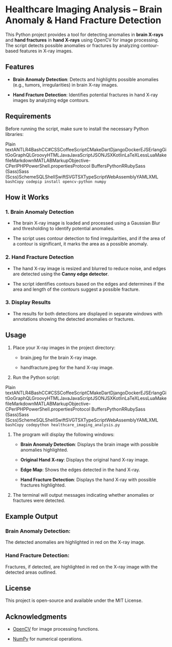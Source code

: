 Healthcare Imaging Analysis – Brain Anomaly & Hand Fracture Detection
=====================================================================

This Python project provides a tool for detecting anomalies in **brain X-rays** and **hand fractures** in **hand X-rays** using OpenCV for image processing. The script detects possible anomalies or fractures by analyzing contour-based features in X-ray images.

Features
--------

*   **Brain Anomaly Detection**: Detects and highlights possible anomalies (e.g., tumors, irregularities) in brain X-ray images.
    
*   **Hand Fracture Detection**: Identifies potential fractures in hand X-ray images by analyzing edge contours.
    

Requirements
------------

Before running the script, make sure to install the necessary Python libraries:

Plain textANTLR4BashCC#CSSCoffeeScriptCMakeDartDjangoDockerEJSErlangGitGoGraphQLGroovyHTMLJavaJavaScriptJSONJSXKotlinLaTeXLessLuaMakefileMarkdownMATLABMarkupObjective-CPerlPHPPowerShell.propertiesProtocol BuffersPythonRRubySass (Sass)Sass (Scss)SchemeSQLShellSwiftSVGTSXTypeScriptWebAssemblyYAMLXML`   bashCopy codepip install opencv-python numpy   `

How it Works
------------

### 1\. **Brain Anomaly Detection**

*   The brain X-ray image is loaded and processed using a Gaussian Blur and thresholding to identify potential anomalies.
    
*   The script uses contour detection to find irregularities, and if the area of a contour is significant, it marks the area as a possible anomaly.
    

### 2\. **Hand Fracture Detection**

*   The hand X-ray image is resized and blurred to reduce noise, and edges are detected using the **Canny edge detector**.
    
*   The script identifies contours based on the edges and determines if the area and length of the contours suggest a possible fracture.
    

### 3\. **Display Results**

*   The results for both detections are displayed in separate windows with annotations showing the detected anomalies or fractures.
    

Usage
-----

1.  Place your X-ray images in the project directory:
    
    *   brain.jpeg for the brain X-ray image.
        
    *   handfracture.jpeg for the hand X-ray image.
        
2.  Run the Python script:
    

Plain textANTLR4BashCC#CSSCoffeeScriptCMakeDartDjangoDockerEJSErlangGitGoGraphQLGroovyHTMLJavaJavaScriptJSONJSXKotlinLaTeXLessLuaMakefileMarkdownMATLABMarkupObjective-CPerlPHPPowerShell.propertiesProtocol BuffersPythonRRubySass (Sass)Sass (Scss)SchemeSQLShellSwiftSVGTSXTypeScriptWebAssemblyYAMLXML`   bashCopy codepython healthcare_imaging_analysis.py   `

1.  The program will display the following windows:
    
    *   **Brain Anomaly Detection**: Displays the brain image with possible anomalies highlighted.
        
    *   **Original Hand X-ray**: Displays the original hand X-ray image.
        
    *   **Edge Map**: Shows the edges detected in the hand X-ray.
        
    *   **Hand Fracture Detection**: Displays the hand X-ray with possible fractures highlighted.
        
2.  The terminal will output messages indicating whether anomalies or fractures were detected.
    

Example Output
--------------

### Brain Anomaly Detection:

The detected anomalies are highlighted in red on the X-ray image.

### Hand Fracture Detection:

Fractures, if detected, are highlighted in red on the X-ray image with the detected areas outlined.

License
-------

This project is open-source and available under the MIT License.

Acknowledgments
---------------

*   [OpenCV](https://opencv.org/) for image processing functions.
    
*   [NumPy](https://numpy.org/) for numerical operations.